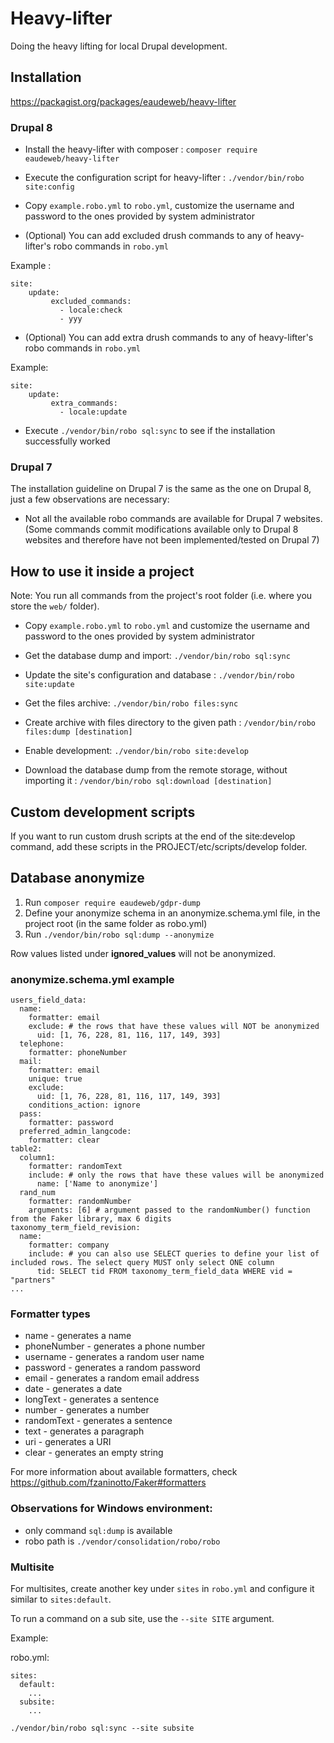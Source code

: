 # Heavy-lifter
Doing the heavy lifting for local Drupal development.

## Installation

https://packagist.org/packages/eaudeweb/heavy-lifter

### Drupal 8

* Install the heavy-lifter with composer : `composer require eaudeweb/heavy-lifter`

* Execute the configuration script for heavy-lifter : `./vendor/bin/robo site:config`

* Copy `example.robo.yml` to `robo.yml`, customize the username and password to the ones provided by system administrator

* (Optional) You can add excluded drush commands to any of heavy-lifter's robo commands in `robo.yml` 

Example : 
```
site:
    update:
         excluded_commands:
           - locale:check
           - yyy
```

* (Optional) You can add extra drush commands to any of heavy-lifter's robo commands in `robo.yml`

Example:
```
site:
    update:
         extra_commands:
           - locale:update
```    

* Execute `./vendor/bin/robo sql:sync` to see if the installation successfully worked

### Drupal 7

The installation guideline on Drupal 7 is the same as the one on Drupal 8, just a few observations are necessary:

* Not all the available robo commands are available for Drupal 7 websites. (Some commands commit modifications available only to Drupal 8 websites and therefore have not been implemented/tested on Drupal 7)

## How to use it inside a project

Note: You run all commands from the project's root folder (i.e. where you store the `web/` folder).

* Copy `example.robo.yml` to `robo.yml` and customize the username and password to the ones provided by system administrator

* Get the database dump and import: `./vendor/bin/robo sql:sync`

* Update the site's configuration and database : `./vendor/bin/robo site:update`

* Get the files archive: `./vendor/bin/robo files:sync`

* Create archive with files directory to the given path : `/vendor/bin/robo files:dump [destination]`

* Enable development: `./vendor/bin/robo site:develop`

* Download the database dump from the remote storage, without importing it : `/vendor/bin/robo sql:download [destination]`


## Custom development scripts

If you want to run custom drush scripts at the end of the site:develop command, add these scripts in the PROJECT/etc/scripts/develop folder.


## Database anonymize 

1. Run `composer require eaudeweb/gdpr-dump`
2. Define your anonymize schema in an anonymize.schema.yml file, in the project root (in the same folder as robo.yml)
3. Run `./vendor/bin/robo sql:dump --anonymize`

Row values listed under **ignored_values** will not be anonymized.

### anonymize.schema.yml example

```
users_field_data:
  name:
    formatter: email
    exclude: # the rows that have these values will NOT be anonymized
      uid: [1, 76, 228, 81, 116, 117, 149, 393]
  telephone:
    formatter: phoneNumber
  mail:
    formatter: email
    unique: true
    exclude:
      uid: [1, 76, 228, 81, 116, 117, 149, 393]
    conditions_action: ignore
  pass:
    formatter: password
  preferred_admin_langcode:
    formatter: clear
table2:
  column1:
    formatter: randomText
    include: # only the rows that have these values will be anonymized
      name: ['Name to anonymize']
  rand_num
    formatter: randomNumber
    arguments: [6] # argument passed to the randomNumber() function from the Faker library, max 6 digits
taxonomy_term_field_revision:
  name:
    formatter: company
    include: # you can also use SELECT queries to define your list of included rows. The select query MUST only select ONE column
      tid: SELECT tid FROM taxonomy_term_field_data WHERE vid = "partners"
...
```

### Formatter types

- name - generates a name
- phoneNumber - generates a phone number
- username - generates a random user name
- password - generates a random password
- email - generates a random email address
- date - generates a date
- longText - generates a sentence
- number - generates a number
- randomText - generates a sentence
- text - generates a paragraph
- uri - generates a URI
- clear - generates an empty string

For more information about available formatters, check https://github.com/fzaninotto/Faker#formatters

### Observations for Windows environment:
 - only command `sql:dump` is available
 - robo path is `./vendor/consolidation/robo/robo`
 
### Multisite

For multisites, create another key under `sites` in `robo.yml` and configure it similar to `sites:default`.

To run a command on a sub site, use the `--site SITE` argument.

Example:

robo.yml:
```
sites:
  default:
    ...
  subsite:
    ...
```
`./vendor/bin/robo sql:sync --site subsite`